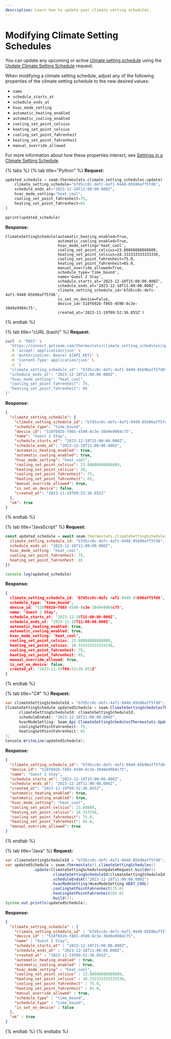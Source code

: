 ```yaml
---
description: Learn how to update your climate setting schedules.
---
```


# Modifying Climate Setting Schedules

You can update any upcoming or active [climate setting schedule](thermostats-climate-setting-schedules.md#climate-setting-schedules) using the [Update Climate Setting Schedule](../../../thermostats/climate-setting-schedules/update-climate-setting-schedule.md) request.

When modifying a climate setting schedule, adjust any of the following properties of the climate setting schedule to the new desired values:

* `name`
* `schedule_starts_at`
* `schedule_ends_at`
* `hvac_mode_setting`
* `automatic_heating_enabled`
* `automatic_cooling_enabled`
* `cooling_set_point_celsius`
* `heating_set_point_celsius`
* `cooling_set_point_fahrenheit`
* `heating_set_point_fahrenheit`
* `manual_override_allowed`

For more information about how these properties interact, see [Settings in a Climate Setting Schedule](thermostats-climate-setting-schedules.md#settings-in-a-climate-setting-schedule).

{% tabs %}
{% tab title="Python" %}
**Request:**

```python
updated_schedule = seam.thermostats.climate_setting_schedules.update(
    climate_setting_schedule="b7d5cc0c-defc-4af1-9448-85b96aff5fd6",
    schedule_ends_at="2023-12-18T11:00:00.000Z",
    hvac_mode_setting="heat_cool",
    cooling_set_point_fahrenheit=75,
    heating_set_point_fahrenheit=65
)

pprint(updated_schedule)
```

**Response:**

```
ClimateSettingSchedule(automatic_heating_enabled=True,
                       automatic_cooling_enabled=True,
                       hvac_mode_setting='heat_cool',
                       cooling_set_point_celsius=23.88888888888889,
                       heating_set_point_celsius=18.333333333333336,
                       cooling_set_point_fahrenheit=75.0,
                       heating_set_point_fahrenheit=65.0,
                       manual_override_allowed=True,
                       schedule_type='time_bound',
                       name='Guest 2 Stay',
                       schedule_starts_at='2023-12-10T15:00:00.000Z',
                       schedule_ends_at='2023-12-18T11:00:00.000Z',
                       climate_setting_schedule_id='b7d5cc0c-defc-4af1-9448-85b96aff5fd6',
                       is_set_on_device=False,
                       device_id='518f692b-f865-4590-8c3e-3849e9984c75',
                       created_at='2023-11-19T09:52:36.855Z')
```
{% endtab %}

{% tab title="cURL (bash)" %}
**Request:**

```bash
curl -X 'POST' \
  'https://connect.getseam.com/thermostats/climate_setting_schedules/update' \
  -H 'accept: application/json' \
  -H 'Authorization: Bearer ${API_KEY}' \
  -H 'Content-Type: application/json' \
  -d '{
  "climate_setting_schedule_id": "b7d5cc0c-defc-4af1-9448-85b96aff5fd6",
  "schedule_ends_at": "2023-12-18T11:00:00.000Z",
  "hvac_mode_setting": "heat_cool",
  "cooling_set_point_fahrenheit": 75,
  "heating_set_point_fahrenheit": 65
}'
```

**Response:**

```json
{
  "climate_setting_schedule": {
    "climate_setting_schedule_id": "b7d5cc0c-defc-4af1-9448-85b96aff5fd6",
    "schedule_type": "time_bound",
    "device_id": "518f692b-f865-4590-8c3e-3849e9984c75",
    "name": "Guest 2 Stay",
    "schedule_starts_at": "2023-12-10T15:00:00.000Z",
    "schedule_ends_at": "2023-12-18T11:00:00.000Z",
    "automatic_heating_enabled": true,
    "automatic_cooling_enabled": true,
    "hvac_mode_setting": "heat_cool",
    "cooling_set_point_celsius": 23.88888888888889,
    "heating_set_point_celsius": 20,
    "cooling_set_point_fahrenheit": 75,
    "heating_set_point_fahrenheit": 65,
    "manual_override_allowed": true,
    "is_set_on_device": false,
    "created_at": "2023-11-19T09:52:36.855Z"
  },
  "ok": true
}
```
{% endtab %}

{% tab title="JavaScript" %}
**Request:**

```javascript
const updated_schedule = await seam.thermostats.climateSettingSchedules.update({
  climate_setting_schedule_id: "b7d5cc0c-defc-4af1-9448-85b96aff5fd6",
  schedule_ends_at: "2023-12-18T11:00:00.000Z",
  hvac_mode_setting: "heat_cool",
  cooling_set_point_fahrenheit: 75,
  heating_set_point_fahrenheit: 65
})

console.log(updated_schedule)
```

**Response:**

```json
{
  climate_setting_schedule_id: 'b7d5cc0c-defc-4af1-9448-85b96aff5fd6',
  schedule_type: 'time_bound',
  device_id: '518f692b-f865-4590-8c3e-3849e9984c75',
  name: 'Guest 2 Stay',
  schedule_starts_at: '2023-12-10T15:00:00.000Z',
  schedule_ends_at: '2023-12-18T11:00:00.000Z',
  automatic_heating_enabled: true,
  automatic_cooling_enabled: true,
  hvac_mode_setting: 'heat_cool',
  cooling_set_point_celsius: 23.88888888888889,
  heating_set_point_celsius: 18.333333333333336,
  cooling_set_point_fahrenheit: 75,
  heating_set_point_fahrenheit: 65,
  manual_override_allowed: true,
  is_set_on_device: false,
  created_at: '2023-11-19T09:52:36.855Z'
}
```
{% endtab %}

{% tab title="C#" %}
**Request:**

```csharp
var climateSettingScheduleId = "b7d5cc0c-defc-4af1-9448-85b96aff5fd6";
ClimateSettingSchedule updatedSchedule = seam.ClimateSettingSchedulesThermostats.Update(
      climateSettingScheduleId: climateSettingScheduleId,
      scheduleEndsAt: "2023-12-18T11:00:00.000Z",
      hvacModeSetting: Seam.Api.ClimateSettingSchedulesThermostats.UpdateRequest.HvacModeSettingEnum.HeatCool,
      coolingSetPointFahrenheit: 75,
      heatingSetPointFahrenheit: 65
);
Console.WriteLine(updatedSchedule);
```

**Response:**

```json
{
  "climate_setting_schedule_id": "b7d5cc0c-defc-4af1-9448-85b96aff5fd6",
  "device_id": "518f692b-f865-4590-8c3e-3849e9984c75",
  "name": "Guest 2 Stay",
  "schedule_starts_at": "2023-12-10T15:00:00.000Z",
  "schedule_ends_at": "2023-12-18T11:00:00.000Z",
  "created_at": "2023-11-19T09:52:36.855Z",
  "automatic_heating_enabled": true,
  "automatic_cooling_enabled": true,
  "hvac_mode_setting": "heat_cool",
  "cooling_set_point_celsius": 23.88889,
  "heating_set_point_celsius": 18.333334,
  "cooling_set_point_fahrenheit": 75.0,
  "heating_set_point_fahrenheit": 65.0,
  "manual_override_allowed": true
}
```
{% endtab %}

{% tab title="Java" %}
**Request:**

```java
var climateSettingScheduleId = "b7d5cc0c-defc-4af1-9448-85b96aff5fd6";
var updatedSchedule = seam.thermostats().climateSettingSchedules()
            .update(ClimateSettingSchedulesUpdateRequest.builder()
                    .climateSettingScheduleId(climateSettingScheduleId)
                    .scheduleEndsAt("2023-12-18T11:00:00.000Z")
                    .hvacModeSetting(HvacModeSetting.HEAT_COOL)
                    .coolingSetPointFahrenheit(75.0)
                    .heatingSetPointFahrenheit(65.0)
                    .build());
System.out.println(updatedSchedule);
```

**Response:**

```json
{
  "climate_setting_schedule" : {
    "climate_setting_schedule_id" : "b7d5cc0c-defc-4af1-9448-85b96aff5fd6",
    "device_id" : "518f692b-f865-4590-8c3e-3849e9984c75",
    "name" : "Guest 2 Stay",
    "schedule_starts_at" : "2023-12-10T15:00:00.000Z",
    "schedule_ends_at" : "2023-12-18T11:00:00.000Z",
    "created_at" : "2023-11-19T09:52:36.855Z",
    "automatic_heating_enabled" : true,
    "automatic_cooling_enabled" : true,
    "hvac_mode_setting" : "heat_cool",
    "cooling_set_point_celsius" : 23.88888888888889,
    "heating_set_point_celsius" : 18.333333333333336,
    "cooling_set_point_fahrenheit" : 75.0,
    "heating_set_point_fahrenheit" : 65.0,
    "manual_override_allowed" : true,
    "schedule_type" : "time_bound",
    "schedule_type" : "time_bound",
    "is_set_on_device" : false
  },
  "ok" : true
}
```
{% endtab %}
{% endtabs %}
